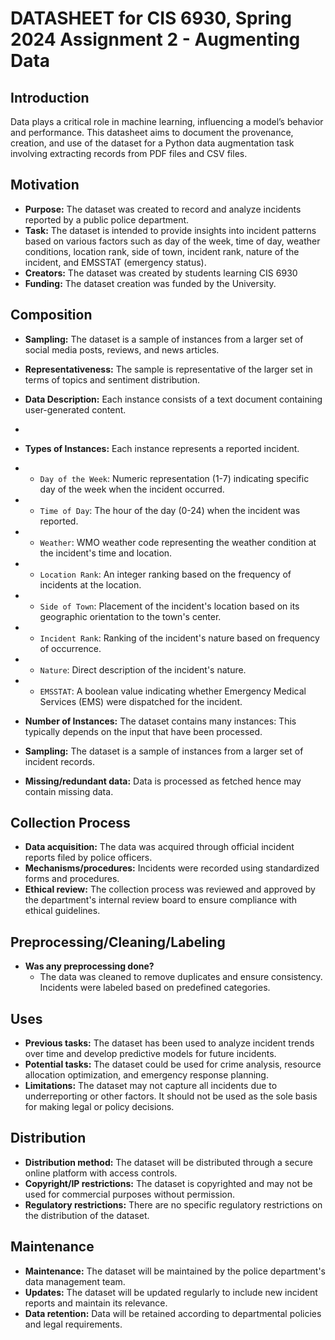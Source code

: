 # DATASHEET for CIS 6930, Spring 2024 Assignment 2 - Augmenting Data

## Introduction
Data plays a critical role in machine learning, influencing a model’s behavior and performance. This datasheet aims to document the provenance, creation, and use of the dataset for a Python data augmentation task involving extracting records from PDF files and CSV files.

## Motivation
- **Purpose:** The dataset was created to record and analyze incidents reported by a public police department.
- **Task:** The dataset is intended to provide insights into incident patterns based on various factors such as day of the week, time of day, weather conditions, location rank, side of town, incident rank, nature of the incident, and EMSSTAT (emergency status).
- **Creators:** The dataset was created by students learning CIS 6930
- **Funding:** The dataset creation was funded by the University. 


## Composition

- **Sampling:** The dataset is a sample of instances from a larger set of social media posts, reviews, and news articles.
- **Representativeness:** The sample is representative of the larger set in terms of topics and sentiment distribution.
- **Data Description:** Each instance consists of a text document containing user-generated content.
- 
- **Types of Instances:**  Each instance represents a reported incident.
- - `Day of the Week`: Numeric representation (1-7) indicating specific day of the week when the incident occurred.
- - `Time of Day`: The hour of the day (0-24) when the incident was reported.
- - `Weather`: WMO weather code representing the weather condition at the incident's time and location.
- - `Location Rank`: An integer ranking based on the frequency of incidents at the location.
- - `Side of Town`: Placement of the incident's location based on its geographic orientation to the town's center.
- - `Incident Rank`: Ranking of the incident's nature based on frequency of occurrence.
- - `Nature`: Direct description of the incident's nature.
- - `EMSSTAT`: A boolean value indicating whether Emergency Medical Services (EMS) were dispatched for the incident.

- **Number of Instances:**  The dataset contains many instances: This typically depends on the input  that have been processed.

- **Sampling:** The dataset is a sample of instances from a larger set of incident records.

- **Missing/redundant data:** Data is processed as fetched hence may contain missing data.


## Collection Process
- **Data acquisition:** The data was acquired through official incident reports filed by police officers.
- **Mechanisms/procedures:** Incidents were recorded using standardized forms and procedures.
- **Ethical review:** The collection process was reviewed and approved by the department's internal review board to ensure compliance with ethical guidelines.


## Preprocessing/Cleaning/Labeling
- **Was any preprocessing done?** 
  - The data was cleaned to remove duplicates and ensure consistency. Incidents were labeled based on predefined categories.

## Uses
- **Previous tasks:**  The dataset has been used to analyze incident trends over time and develop predictive models for future incidents.
- **Potential tasks:**  The dataset could be used for crime analysis, resource allocation optimization, and emergency response planning.
- **Limitations:**  The dataset may not capture all incidents due to underreporting or other factors. It should not be used as the sole basis for making legal or policy decisions.

## Distribution
- **Distribution method:** The dataset will be distributed through a secure online platform with access controls.
- **Copyright/IP restrictions:** The dataset is copyrighted and may not be used for commercial purposes without permission.
- **Regulatory restrictions:** There are no specific regulatory restrictions on the distribution of the dataset.

## Maintenance
- **Maintenance:** The dataset will be maintained by the police department's data management team. 
- **Updates:** The dataset will be updated regularly to include new incident reports and maintain its relevance.
- **Data retention:** Data will be retained according to departmental policies and legal requirements.
